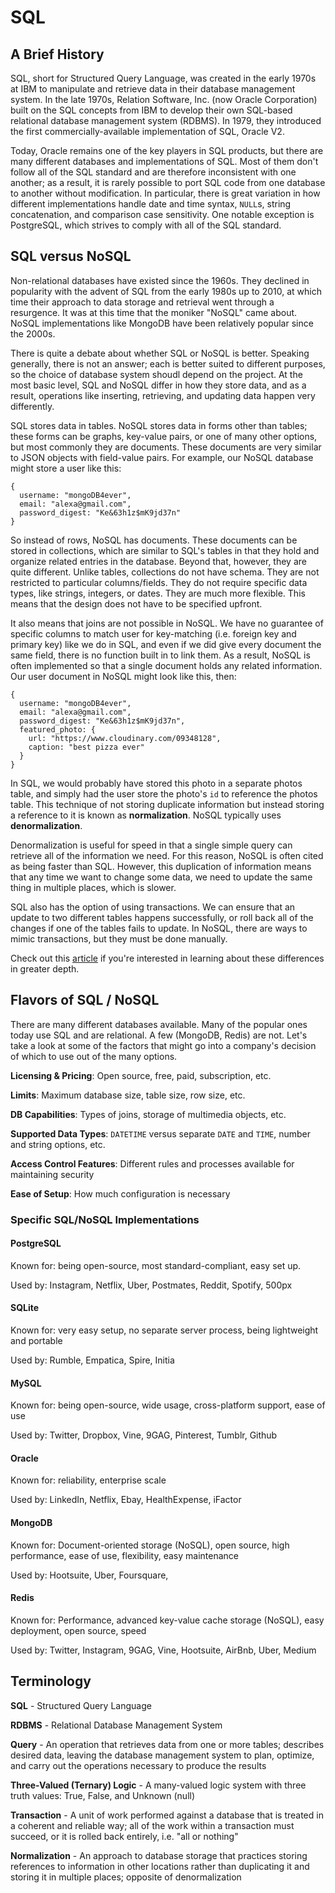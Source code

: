# SQL

## A Brief History

SQL, short for Structured Query Language, was created in the early 1970s at IBM
to manipulate and retrieve data in their database management system. In the
late 1970s, Relation Software, Inc. (now Oracle Corporation) built on the SQL
concepts from IBM to develop their own SQL-based relational database management
system (RDBMS). In 1979, they introduced the first commercially-available
implementation of SQL, Oracle V2.

Today, Oracle remains one of the key players in SQL products, but there are
many different databases and implementations of SQL. Most of them don't follow
all of the SQL standard and are therefore inconsistent with one another; as a
result, it is rarely possible to port SQL code from one database to another
without modification. In particular, there is great variation in how different
implementations handle date and time syntax, `NULL`s, string concatenation, and
comparison case sensitivity. One notable exception is PostgreSQL, which strives
to comply with all of the SQL standard.

## SQL versus NoSQL

Non-relational databases have existed since the 1960s. They declined in
popularity with the advent of SQL from the early 1980s up to 2010, at which
time their approach to data storage and retrieval went through a resurgence. It
was at this time that the moniker "NoSQL" came about. NoSQL implementations
like MongoDB have been relatively popular since the 2000s.

There is quite a debate about whether SQL or NoSQL is better. Speaking
generally, there is not an answer; each is better suited to different purposes,
so the choice of database system shoudl depend on the project. At the most
basic level, SQL and NoSQL differ in how they store data, and as a result,
operations like inserting, retrieving, and updating data happen very
differently.

SQL stores data in tables. NoSQL stores data in forms other than tables; these
forms can be graphs, key-value pairs, or one of many other options, but
most commonly they are documents. These documents are very similar to JSON
objects with field-value pairs. For example, our NoSQL database might store a
user like this:

```
{
  username: "mongoDB4ever",
  email: "alexa@gmail.com",
  password_digest: "Ke&63h1z$mK9jd37n"
}
```

So instead of rows, NoSQL has documents. These documents can be stored in
collections, which are similar to SQL's tables in that they hold and organize
related entries in the database. Beyond that, however, they are quite
different. Unlike tables, collections do not have schema. They are not
restricted to particular columns/fields. They do not require specific data
types, like strings, integers, or dates. They are much more flexible. This
means that the design does not have to be specified upfront.

It also means that joins are not possible in NoSQL. We have no guarantee of
specific columns to match user for key-matching (i.e. foreign key and primary
key) like we do in SQL, and even if we did give every document the same field,
there is no function built in to link them. As a result, NoSQL is often
implemented so that a single document holds any related information. Our user
document in NoSQL might look like this, then:

```
{
  username: "mongoDB4ever",
  email: "alexa@gmail.com",
  password_digest: "Ke&63h1z$mK9jd37n",
  featured_photo: {
    url: "https://www.cloudinary.com/09348128",
    caption: "best pizza ever"
  }
}
```

In SQL, we would probably have stored this photo in a separate photos table,
and simply had the user store the photo's `id` to reference the photos table.
This technique of not storing duplicate information but instead storing a
reference to it is known as **normalization**. NoSQL typically uses
**denormalization**.

Denormalization is useful for speed in that a single simple query can retrieve
all of the information we need. For this reason, NoSQL is often cited as being
faster than SQL. However, this duplication of information means that any time
we want to change some data, we need to update the same thing in multiple
places, which is slower.

SQL also has the option of using transactions. We can ensure that an update to
two different tables happens successfully, or roll back all of the changes if
one of the tables fails to update. In NoSQL, there are ways to mimic
transactions, but they must be done manually.

Check out this [article][sql-no-sql] if you're interested in learning
about these differences in greater depth.

[sql-no-sql]: https://www.sitepoint.com/sql-vs-nosql-differences/

## Flavors of SQL / NoSQL

There are many different databases available. Many of the popular ones today
use SQL and are relational. A few (MongoDB, Redis) are not. Let's take a look
at some of the factors that might go into a company's decision of which to use
out of the many options.

**Licensing & Pricing**: Open source, free, paid, subscription, etc.

**Limits**: Maximum database size, table size, row size, etc.

**DB Capabilities**: Types of joins, storage of multimedia objects, etc.

**Supported Data Types**: `DATETIME` versus separate `DATE` and `TIME`,
number and string options, etc.

**Access Control Features**: Different rules and processes available for
maintaining security

**Ease of Setup**: How much configuration is necessary

### Specific SQL/NoSQL Implementations

#### PostgreSQL

Known for: being open-source, most standard-compliant, easy set up.

Used by: Instagram, Netflix, Uber, Postmates, Reddit, Spotify, 500px

#### SQLite

Known for: very easy setup, no separate server process, being lightweight and portable

Used by: Rumble, Empatica, Spire, Initia

#### MySQL

Known for: being open-source, wide usage, cross-platform support, ease of use

Used by: Twitter, Dropbox, Vine, 9GAG, Pinterest, Tumblr, Github

#### Oracle

Known for: reliability, enterprise scale

Used by: LinkedIn, Netflix, Ebay, HealthExpense, iFactor

#### MongoDB

Known for: Document-oriented storage (NoSQL), open source, high performance,
ease of use, flexibility, easy maintenance

Used by: Hootsuite, Uber, Foursquare,

#### Redis

Known for: Performance, advanced key-value cache storage (NoSQL), easy
deployment, open source, speed

Used by: Twitter, Instagram, 9GAG, Vine, Hootsuite, AirBnb, Uber, Medium

## Terminology

**SQL** - Structured Query Language

**RDBMS** - Relational Database Management System

**Query** - An operation that retrieves data from one or more tables; describes
desired data, leaving the database management system to plan, optimize, and
carry out the operations necessary to produce the results

**Three-Valued (Ternary) Logic** - A many-valued logic system with three truth
values: True, False, and Unknown (null)

**Transaction** - A unit of work performed against a database that is treated
in a coherent and reliable way; all of the work within a transaction must
succeed, or it is rolled back entirely, i.e. "all or nothing"

**Normalization** - An approach to database storage that practices storing
references to information in other locations rather than duplicating it and
storing it in multiple places; opposite of denormalization